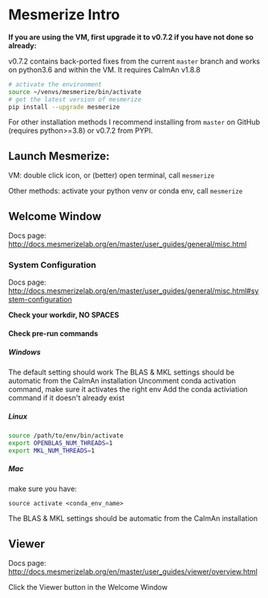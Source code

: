 # Mesmerize Intro
**If you are using the VM, first upgrade it to v0.7.2 if you have not done so already:**

v0.7.2 contains back-ported fixes from the current `master` branch and works on python3.6 and within the VM. It requires CaImAn v1.8.8

```bash
# activate the environment
source ~/venvs/mesmerize/bin/activate
# get the latest version of mesmerize
pip install --upgrade mesmerize
```

For other installation methods I recommend installing from `master` on GitHub (requires python>=3.8) or v0.7.2 from PYPI.

## Launch Mesmerize:
VM: double click icon, or (better) open terminal, call `mesmerize`

Other methods: activate your python venv or conda env, call `mesmerize`

## Welcome Window
Docs page: http://docs.mesmerizelab.org/en/master/user_guides/general/misc.html

### System Configuration
Docs page: http://docs.mesmerizelab.org/en/master/user_guides/general/misc.html#system-configuration

**Check your workdir, NO SPACES**

#### Check pre-run commands

##### Windows
The default setting should work
The BLAS & MKL settings should be automatic from the CaImAn installation
Uncomment conda activation command, make sure it activates the right env
Add the conda activiation command if it doesn't already exist


##### Linux
```bash
source /path/to/env/bin/activate
export OPENBLAS_NUM_THREADS=1
export MKL_NUM_THREADS=1
```

##### Mac
make sure you have:

```
source activate <conda_env_name>
```

The BLAS & MKL settings should be automatic from the CaImAn installation

## Viewer
Docs page: http://docs.mesmerizelab.org/en/master/user_guides/viewer/overview.html

Click the Viewer button in the Welcome Window 

